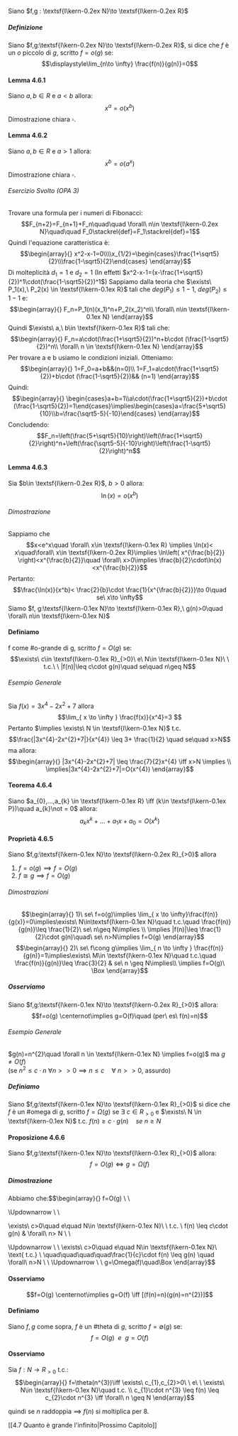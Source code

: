 Siano $f,g : \textsf{I\kern-0.2ex N}\to \textsf{I\kern-0.2ex R}$
##### Definizione
Siano $f,g:\textsf{I\kern-0.2ex N}\to \textsf{I\kern-0.2ex R}$, si dice che $f$ è un $o$ piccolo di $g$, scritto $f=o(g)$ se:$$\displaystyle\lim_{n\to \infty} \frac{f(n)}{g(n)}=0$$
#### Lemma 4.6.1
Siano $a,b \in R$ e $a < b$ allora:$$x^a = o(x^b)$$Dimostrazione chiara $\square$.
#### Lemma 4.6.2
Siano $a,b \in R$ e $a>1$ allora:$$x^b = o(a^{x})$$Dimostrazione chiara $\square$.

###### Esercizio Svolto (OPA 3)
Trovare una formula per i numeri di Fibonacci:$$F_{n+2}=F_{n+1}+F_n\quad\quad \forall\ n\in \textsf{I\kern-0.2ex N}\quad\quad F_0\stackrel{def}=F_1\stackrel{def}=1$$
Quindi l'equazione caratteristica è:$$\begin{array}{}
x^2-x-1=0\\\\x_{1/2}=\begin{cases}\frac{1+\sqrt5}{2}\\\frac{1-\sqrt5}{2}\end{cases}
\end{array}$$
Di molteplicità $d_1=1$ e $d_2=1$ (In effetti $x^2-x-1=(x-\frac{1+\sqrt5}{2})^1\cdot(\frac{1-\sqrt5}{2})^1$)
Sappiamo dalla teoria che $\exists\ P_1(x),\ P_2(x) \in \textsf{I\kern-0.1ex R}$ tali che $deg(P_1) \leq 1-1,\ deg(P_2) \leq 1-1$ e:$$\begin{array}{}
F_n=P_1(n)(x_1)^n+P_2(x_2)^n\\
\forall\ n\in \textsf{I\kern-0.1ex N}
\end{array}$$
Quindi $\exists\ a,\ b\in \textsf{I\kern-0.1ex R}$ tali che:$$\begin{array}{}
F_n=a\cdot(\frac{1+\sqrt5}{2})^n+b\cdot (\frac{1-\sqrt5}{2})^n\\
\forall\ n \in \textsf{I\kern-0.1ex N}
\end{array}$$Per trovare a e b usiamo le condizioni iniziali.
Otteniamo:$$\begin{array}{}
1=F_0=a+b&&(n=0)\\
1=F_1=a\cdot(\frac{1+\sqrt5}{2})+b\cdot (\frac{1-\sqrt5}{2})&& (n=1)
\end{array}$$
Quindi:$$\begin{array}{}
\begin{cases}a+b=1\\a\cdot(\frac{1+\sqrt5}{2})+b\cdot (\frac{1-\sqrt5}{2})=1\end{cases}\implies\begin{cases}a=\frac{5+\sqrt5}{10}\\b=\frac{\sqrt5-5}{-10}\end{cases}
\end{array}$$Concludendo:$$F_n=\left(\frac{5+\sqrt5}{10}\right)\left(\frac{1+\sqrt5}{2}\right)^n+\left(\frac{\sqrt5-5}{-10}\right)\left(\frac{1-\sqrt5}{2}\right)^n$$
#### Lemma 4.6.3
Sia $b\in \textsf{I\kern-0.2ex R}$, $b>0$ allora:$$\ln(x)=o(x^b)$$
###### Dimostrazione
Sappiamo che $$x<e^x\quad \forall\ x\in \textsf{I\kern-0.1ex R} \implies \ln(x)< x\quad\forall\ x\in \textsf{I\kern-0.2ex R}\implies \ln\left( x^{\frac{b}{2}} \right)<x^{\frac{b}{2}}\quad \forall\ x>0\implies \frac{b}{2}\cdot\ln(x)<x^{\frac{b}{2}}$$
Pertanto:$$\frac{\ln(x)}{x^b}< \frac{2}{b}\cdot \frac{1}{x^{\frac{b}{2}}}\to 0\quad se\ x\to \infty$$Siamo $f, g:\textsf{I\kern-0.1ex N}\to \textsf{I\kern-0.1ex R},\ g(n)>0\quad \forall\ n\in \textsf{I\kern-0.1ex N}$ 
#### Definiamo
f come #o-grande di g, scritto $f=O(g)$ se:$$\exists\ c\in \textsf{I\kern-0.1ex R}_{>0}\ e\ N\in \textsf{I\kern-0.1ex N}\ \ t.c.\ \ |f(n)|\leq c\cdot g(n)\quad se\quad n\geq N$$
###### Esempio Generale
Sia $f(x)=3x^{4}-2x^{2}+7$ allora$$\lim_{ x \to \infty } \frac{f(x)}{x^4}=3 $$
Pertanto $\implies \exists\ N \in \textsf{I\kern-0.1ex N}$ t.c.$$\frac{|3x^{4}-2x^{2}+7|}{x^{4}} \leq 3+ \frac{1}{2} \quad se\quad x>N$$
ma allora:$$\begin{array}{}
|3x^{4}-2x^{2}+7| \leq \frac{7}{2}x^{4} \iff x>N \implies \\
\implies|3x^{4}-2x^{2}+7|=O(x^{4})
\end{array}$$
#### Teorema 4.6.4
Siano $a_{0},...,a_{k} \in \textsf{I\kern-0.1ex R} \iff (k\in \textsf{I\kern-0.1ex P})\quad a_{k}\not = 0$ allora:$$a_{k}x^{k}+...+a_{1}x+a_{0}=O(x^{k})$$
#### Proprietà 4.6.5
Siano $f,g:\textsf{I\kern-0.1ex N}\to \textsf{I\kern-0.2ex R}_{>0}$ allora
1) $f= o(g) \implies f=O(g)$
2) $f\cong g \implies f=O(g)$
###### Dimostrazioni
$$\begin{array}{}
1)\ se\ f=o(g)\implies \lim_{ x \to \infty}\frac{f(n)}{g(x)}=0\implies\exists\ N\in\textsf{I\kern-0.1ex N}\quad t.c.\quad \frac{f(n)}{g(n)}\leq \frac{1}{2}\ se\ n\geq N\implies \\
\implies |f(n)|\leq \frac{1}{2}\cdot g(n)\quad\ se\ n>N\implies f=O(g)
\end{array}$$$$\begin{array}{}
2)\ se\ f\cong g\implies \lim_{ n \to \infty } \frac{f(n)}{g(n)}=1\implies\exists\ M\in \textsf{I\kern-0.1ex N}\quad t.c.\quad \frac{f(n)}{g(n)}\leq \frac{3}{2} & se\ n \geq N\implies\\
\implies f=O(g)\ \Box  
\end{array}$$
##### Osserviamo
Siano $f,g:\textsf{I\kern-0.1ex N}\to \textsf{I\kern-0.2ex R}_{>0}$ allora:$$f=o(g) \centernot\implies g=O(f)\quad (per\ es\ f(n)=n)$$
###### Esempio Generale
$g(n)=n^{2}\quad \forall n \in \textsf{I\kern-0.1ex N} \implies f=o(g)$ ma $g\not = O(f)$  
(se $n^2 \leq c\cdot n\ \forall n>>0 \implies n \leq c\quad \forall\ n >>0$, assurdo)

##### Definiamo
Siano $f,g:\textsf{I\kern-0.1ex N}\to \textsf{I\kern-0.1ex R}_{>0}$ si dice che $f$ è un #omega di $g$, scritto $f=\Omega(g)$ se
$\exists\ c \in R_{>0}$ e $\exists\ N \in \textsf{I\kern-0.1ex N}$ t.c. $f(n)\geq c\cdot g(n) \quad se\ n\geq N$

#### Proposizione 4.6.6
Siano $f,g:\textsf{I\kern-0.1ex N}\to \textsf{I\kern-0.1ex R}_{>0}$ allora:$$f=O(g) \iff g=\Omega(f)$$
##### Dimostrazione
Abbiamo che:$$\begin{array}{}
f=O(g) \\ \\

\Updownarrow \\ \\

\exists\ c>0\quad e\quad N\in \textsf{I\kern-0.1ex N}\ \ t.c. \\
   f(n) \leq c\cdot g(n) & \forall\ n> N \\ \\

\Updownarrow \\
 \\
\exists\ c>0\quad e\quad N\in \textsf{I\kern-0.1ex N}\ \text{ t.c.} \\
\quad\quad\quad\quad\frac{1}{c}\cdot f(n) \leq g(n) \quad \forall\ n>N \\
 \\
\Updownarrow \\
 \\
g=\Omega(f)\quad\Box 
\end{array}$$

#### Osserviamo 
$$f=O(g) \centernot\implies g=O(f) \iff [(f(n)=n)(g(n)=n^{2})]$$
#### Definiamo
Siano $f,g$ come sopra, $f$ è un #theta di $g$, scritto $f=\emptyset(g)$ se:$$f=O(g)\ \ e\ \ g=O(f)$$
#### Osserviamo
Sia $f:N\to R_{>0}$ t.c.:$$\begin{array}{}
f=\theta(n^{3})\iff \exists\ c_{1},c_{2}>0\ \ e\ \ \exists\ N\in \textsf{I\kern-0.1ex N}\quad t.c. \\
c_{1}\cdot n^{3} \leq f(n) \leq c_{2}\cdot n^{3} \iff \forall\ n \geq N 
\end{array}$$

quindi se $n$ raddoppia $\implies$ $f(n)$ si moltiplica per 8.

[[4.7 Quanto è grande l'infinito|Prossimo Capitolo]]
